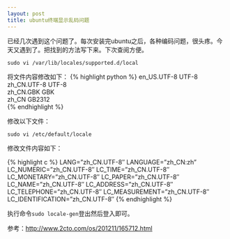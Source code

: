 ```yaml
---
layout: post
title: ubuntu终端显示乱码问题
---
```


已经几次遇到这个问题了。每次安装完ubuntu之后，各种编码问题，很头疼。今天又遇到了。把找到的方法写下来。下次查阅方便。

`sudo vi /var/lib/locales/supported.d/local`

将文件内容修改如下：
{% highlight python %}
en_US.UTF-8 UTF-8  
zh_CN.UTF-8 UTF-8  
zh_CN.GBK GBK  
zh_CN GB2312  
{% endhighlight %}

修改以下文件：

`sudo vi /etc/default/locale`

修改文件内容如下：

{% highlight c %}
LANG=”zh_CN.UTF-8″
LANGUAGE=”zh_CN:zh”
LC_NUMERIC=”zh_CN.UTF-8″
LC_TIME=”zh_CN.UTF-8″
LC_MONETARY=”zh_CN.UTF-8″
LC_PAPER=”zh_CN.UTF-8″
LC_NAME=”zh_CN.UTF-8″
LC_ADDRESS=”zh_CN.UTF-8″
LC_TELEPHONE=”zh_CN.UTF-8″
LC_MEASUREMENT=”zh_CN.UTF-8″
LC_IDENTIFICATION=”zh_CN.UTF-8″
{% endhighlight %}

执行命令`sudo locale-gen`登出然后登入即可。

参考：http://www.2cto.com/os/201211/165712.html
